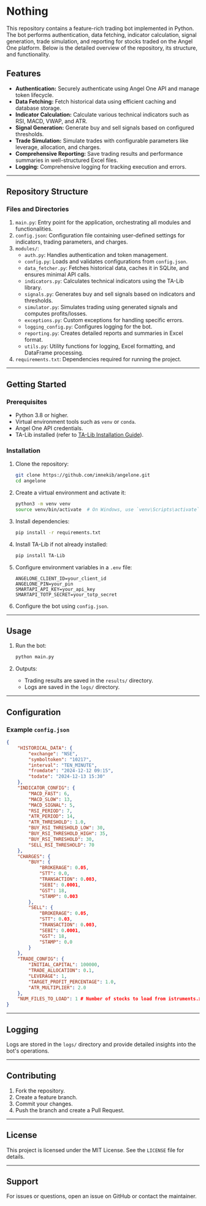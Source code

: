 # Nothing

This repository contains a feature-rich trading bot implemented in Python. The bot performs authentication, data fetching, indicator calculation, signal generation, trade simulation, and reporting for stocks traded on the Angel One platform. Below is the detailed overview of the repository, its structure, and functionality.

## Features
- **Authentication:** Securely authenticate using Angel One API and manage token lifecycle.
- **Data Fetching:** Fetch historical data using efficient caching and database storage.
- **Indicator Calculation:** Calculate various technical indicators such as RSI, MACD, VWAP, and ATR.
- **Signal Generation:** Generate buy and sell signals based on configured thresholds.
- **Trade Simulation:** Simulate trades with configurable parameters like leverage, allocation, and charges.
- **Comprehensive Reporting:** Save trading results and performance summaries in well-structured Excel files.
- **Logging:** Comprehensive logging for tracking execution and errors.

---

## Repository Structure

### Files and Directories

1. `main.py`: Entry point for the application, orchestrating all modules and functionalities.
2. `config.json`: Configuration file containing user-defined settings for indicators, trading parameters, and charges.
3. `modules/`:
   - `auth.py`: Handles authentication and token management.
   - `config.py`: Loads and validates configurations from `config.json`.
   - `data_fetcher.py`: Fetches historical data, caches it in SQLite, and ensures minimal API calls.
   - `indicators.py`: Calculates technical indicators using the TA-Lib library.
   - `signals.py`: Generates buy and sell signals based on indicators and thresholds.
   - `simulator.py`: Simulates trading using generated signals and computes profits/losses.
   - `exceptions.py`: Custom exceptions for handling specific errors.
   - `logging_config.py`: Configures logging for the bot.
   - `reporting.py`: Creates detailed reports and summaries in Excel format.
   - `utils.py`: Utility functions for logging, Excel formatting, and DataFrame processing.
4. `requirements.txt`: Dependencies required for running the project.

---

## Getting Started

### Prerequisites
- Python 3.8 or higher.
- Virtual environment tools such as `venv` or `conda`.
- Angel One API credentials.
- TA-Lib installed (refer to [TA-Lib Installation Guide](https://github.com/mrjbq7/ta-lib)).

### Installation

1. Clone the repository:
   ```bash
   git clone https://github.com/imnekib/angelone.git
   cd angelone
   ```

2. Create a virtual environment and activate it:
   ```bash
   python3 -m venv venv
   source venv/bin/activate  # On Windows, use `venv\Scripts\activate`
   ```

3. Install dependencies:
   ```bash
   pip install -r requirements.txt
   ```

4. Install TA-Lib if not already installed:
   ```bash
   pip install TA-Lib
   ```

5. Configure environment variables in a `.env` file:
   ```env
   ANGELONE_CLIENT_ID=your_client_id
   ANGELONE_PIN=your_pin
   SMARTAPI_API_KEY=your_api_key
   SMARTAPI_TOTP_SECRET=your_totp_secret
   ```

6. Configure the bot using `config.json`.

---

## Usage

1. Run the bot:
   ```bash
   python main.py
   ```

2. Outputs:
   - Trading results are saved in the `results/` directory.
   - Logs are saved in the `logs/` directory.

---

## Configuration

### Example `config.json`
```json
{
    "HISTORICAL_DATA": {
        "exchange": "NSE",
        "symboltoken": "10217",
        "interval": "TEN_MINUTE",
        "fromdate": "2024-12-12 09:15",
        "todate": "2024-12-13 15:30"
    },
    "INDICATOR_CONFIG": {
        "MACD_FAST": 6,
        "MACD_SLOW": 13,
        "MACD_SIGNAL": 5,
        "RSI_PERIOD": 7,
        "ATR_PERIOD": 14,
        "ATR_THRESHOLD": 1.0,
        "BUY_RSI_THRESHOLD_LOW": 30,
        "BUY_RSI_THRESHOLD_HIGH": 35,
        "BUY_RSI_THRESHOLD": 30,
        "SELL_RSI_THRESHOLD": 70
    },
    "CHARGES": {
        "BUY": {
            "BROKERAGE": 0.05,
            "STT": 0.0,
            "TRANSACTION": 0.003,
            "SEBI": 0.0001,
            "GST": 18,
            "STAMP": 0.003
        },
        "SELL": {
            "BROKERAGE": 0.05,
            "STT": 0.03,
            "TRANSACTION": 0.003,
            "SEBI": 0.0001,
            "GST": 18,
            "STAMP": 0.0
        }
    },
    "TRADE_CONFIG": {
        "INITIAL_CAPITAL": 100000,
        "TRADE_ALLOCATION": 0.1,
        "LEVERAGE": 1,
        "TARGET_PROFIT_PERCENTAGE": 1.0,
        "ATR_MULTIPLIER": 2.0
    },
    "NUM_FILES_TO_LOAD": 1 # Number of stocks to load from istruments.xlsx file. I added this line just for clarity. Remove this comment from the actual config file as json doesn't accept comment.
}
```

---

## Logging
Logs are stored in the `logs/` directory and provide detailed insights into the bot's operations.

---

## Contributing
1. Fork the repository.
2. Create a feature branch.
3. Commit your changes.
4. Push the branch and create a Pull Request.

---

## License
This project is licensed under the MIT License. See the `LICENSE` file for details.

---

## Support
For issues or questions, open an issue on GitHub or contact the maintainer.

